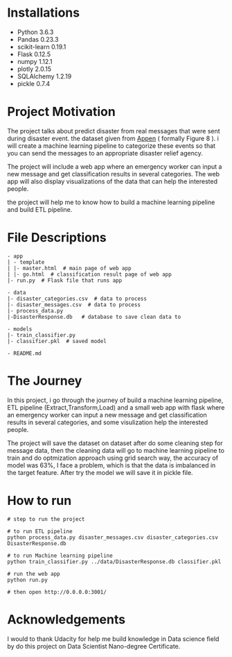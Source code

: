 # Installations

* Python 3.6.3
* Pandas 0.23.3
* scikit-learn 0.19.1
* Flask 0.12.5
* numpy 1.12.1
* plotly 2.0.15
* SQLAlchemy 1.2.19
* pickle 0.7.4



# Project Motivation 
The project talks about predict disaster  from real messages that were sent during disaster event. the dataset given from [Appen](https://appen.com) ( formally Figure 8 ). i will create a machine learning pipeline to categorize these events so that you can send the messages to an appropriate disaster relief agency.

The project will include a web app where an emergency worker can input a new message and get classification results in several categories. The web app will also display visualizations of the data that can help the interested people.


the project will help me to know how to build a machine learning pipeline and build ETL pipeline.


# File Descriptions
```
- app
| - template
| |- master.html  # main page of web app
| |- go.html  # classification result page of web app
|- run.py  # Flask file that runs app

- data
|- disaster_categories.csv  # data to process 
|- disaster_messages.csv  # data to process
|- process_data.py
|-DisasterResponse.db   # database to save clean data to

- models
|- train_classifier.py
|- classifier.pkl  # saved model 

- README.md
```



# The Journey
In this project, i go through the journey of build a machine learning pipeline, ETL pipeline (Extract,Transform,Load) and a small web app with flask where an emergency worker can input a new message and get classification results in several categories, and some visulization help the interested people.

The project will save the dataset on dataset after do some cleaning step for message data, then the cleaning data will go to machine learning pipeline to train and do optmization approach using grid search way, the accuracy of model was 63%, I face a  problem, which is that the data is imbalanced in the target feature.
After try the model we will save it in pickle file.

# How to run 
```
# step to run the project 

# to run ETL pipeline
python process_data.py disaster_messages.csv disaster_categories.csv DisasterResponse.db 

# to run Machine learning pipeline 
python train_classifier.py ../data/DisasterResponse.db classifier.pkl

# run the web app 
python run.py

# then open http://0.0.0.0:3001/

```



# Acknowledgements
I would to thank Udacity for help me build knowledge in Data science field by do this project on Data Scientist Nano-degree Certificate.

